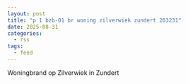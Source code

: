 ```yaml
---
layout: post
title: "p 1 bzb-01 br woning zilverwiek zundert 203231"
date: 2025-08-31
categories: 
  - rss
tags: 
  - feed
---
```


Woningbrand op Zilverwiek in Zundert
